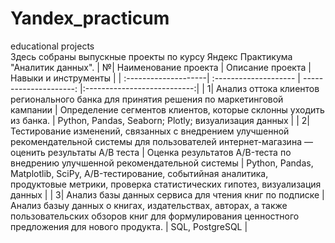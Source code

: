 # Yandex_practicum
educational projects  
Здесь собраны выпускные проекты по курсу Яндекс Практикума "Аналитик данных".
| №| Наименование проекта | Описание проекта | Навыки и инструменты |
| :--------------------| :-------------------- | ---------------------: |:---------------------------:|
| 1| Анализ оттока клиентов регионального банка для принятия решения по маркетинговой кампании | Определение сегментов клиентов, которые склонны уходить из банка.  | Python, Pandas, Seaborn; Plotly; визуализация данных |
| 2| Тестирование изменений, связанных с внедрением улучшенной рекомендательной системы для пользователей интернет-магазина — оценить результаты A/B теста | Оценка результатов A/B-теста по внедрению улучшенной рекомендательной системы | Python, Pandas, Matplotlib, SciPy, A/B-тестирование, событийная аналитика, продуктовые метрики, проверка статистических гипотез, визуализация данных |
| 3| Анализ базы данных сервиса для чтения книг по подписке | Анализ базыу данных о книгах, издательствах, авторах, а также пользовательских обзоров книг для формулирования ценностного предложения для нового продукта. | SQL, PostgreSQL |
